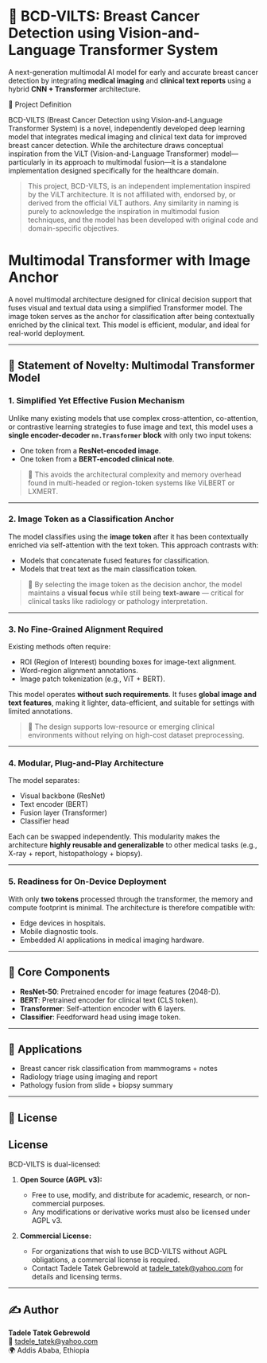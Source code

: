 
# 🧠 BCD-VILTS: Breast Cancer Detection using Vision-and-Language Transformer System

A next-generation multimodal AI model for early and accurate breast cancer detection by integrating **medical imaging** and **clinical text reports** using a hybrid **CNN + Transformer** architecture.

📘 Project Definition

BCD-VILTS (Breast Cancer Detection using Vision-and-Language Transformer System) is a novel, independently developed deep learning model that integrates medical imaging and clinical text data for improved breast cancer detection. While the architecture draws conceptual inspiration from the ViLT (Vision-and-Language Transformer) model—particularly in its approach to multimodal fusion—it is a standalone implementation designed specifically for the healthcare domain.

> This project, BCD-VILTS, is an independent implementation inspired by the ViLT architecture. It is not affiliated with, endorsed by, or derived from the official ViLT authors. Any similarity in naming is purely to acknowledge the inspiration in multimodal fusion techniques, and the model has been developed with original code and domain-specific objectives.

# Multimodal Transformer with Image Anchor

A novel multimodal architecture designed for clinical decision support that fuses visual and textual data using a simplified Transformer model. The image token serves as the anchor for classification after being contextually enriched by the clinical text. This model is efficient, modular, and ideal for real-world deployment.

---

## 🚀 Statement of Novelty: Multimodal Transformer Model

### 1. Simplified Yet Effective Fusion Mechanism
Unlike many existing models that use complex cross-attention, co-attention, or contrastive learning strategies to fuse image and text, this model uses a **single encoder-decoder `nn.Transformer` block** with only two input tokens:

- One token from a **ResNet-encoded image**.
- One token from a **BERT-encoded clinical note**.

> 🔑 This avoids the architectural complexity and memory overhead found in multi-headed or region-token systems like ViLBERT or LXMERT.

---

### 2. Image Token as a Classification Anchor
The model classifies using the **image token** after it has been contextually enriched via self-attention with the text token. This approach contrasts with:

- Models that concatenate fused features for classification.
- Models that treat text as the main classification token.

> 🔑 By selecting the image token as the decision anchor, the model maintains a **visual focus** while still being **text-aware** — critical for clinical tasks like radiology or pathology interpretation.

---

### 3. No Fine-Grained Alignment Required
Existing methods often require:
- ROI (Region of Interest) bounding boxes for image-text alignment.
- Word-region alignment annotations.
- Image patch tokenization (e.g., ViT + BERT).

This model operates **without such requirements**. It fuses **global image and text features**, making it lighter, data-efficient, and suitable for settings with limited annotations.

> 🔑 The design supports low-resource or emerging clinical environments without relying on high-cost dataset preprocessing.

---

### 4. Modular, Plug-and-Play Architecture
The model separates:
- Visual backbone (ResNet)
- Text encoder (BERT)
- Fusion layer (Transformer)
- Classifier head

Each can be swapped independently. This modularity makes the architecture **highly reusable and generalizable** to other medical tasks (e.g., X-ray + report, histopathology + biopsy).

---

### 5. Readiness for On-Device Deployment
With only **two tokens** processed through the transformer, the memory and compute footprint is minimal. The architecture is therefore compatible with:

- Edge devices in hospitals.
- Mobile diagnostic tools.
- Embedded AI applications in medical imaging hardware.

---

## 🧱 Core Components

- **ResNet-50**: Pretrained encoder for image features (2048-D).
- **BERT**: Pretrained encoder for clinical text (CLS token).
- **Transformer**: Self-attention encoder with 6 layers.
- **Classifier**: Feedforward head using image token.

---

## 🧠 Applications

- Breast cancer risk classification from mammograms + notes
- Radiology triage using imaging and report
- Pathology fusion from slide + biopsy summary

---

## 📜 License
## License

BCD-VILTS is dual-licensed:

1. **Open Source (AGPL v3):**
   - Free to use, modify, and distribute for academic, research, or non-commercial purposes.
   - Any modifications or derivative works must also be licensed under AGPL v3.

2. **Commercial License:**
   - For organizations that wish to use BCD-VILTS without AGPL obligations, a commercial license is required.
   - Contact Tadele Tatek Gebrewold at tadele_tatek@yahoo.com for details and licensing terms.
---

## ✍️ Author
**Tadele Tatek Gebrewold**  
📧 tadele_tatek@yahoo.com  
🌍 Addis Ababa, Ethiopia
